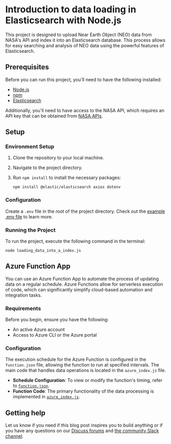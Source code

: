 # Introduction to data loading in Elasticsearch with Node.js

This project is designed to upload Near Earth Object (NEO) data from NASA's API and index it into an Elasticsearch database. This process allows for easy searching and analysis of NEO data using the powerful features of Elasticsearch.

## Prerequisites

Before you can run this project, you'll need to have the following installed:

- [Node.js](https://nodejs.org/en)
- [npm](https://www.npmjs.com)
- [Elasticsearch](https://www.elastic.co/guide/en/elasticsearch/reference/current/getting-started.html)

Additionally, you'll need to have access to the NASA API, which requires an API key that can be obtained from [NASA APIs](https://api.nasa.gov).

## Setup

### Environment Setup

1. Clone the repository to your local machine.
2. Navigate to the project directory.
3. Run `npm install` to install the necessary packages:

    ```
    npm install @elastic/elasticsearch axios dotenv
    ```

### Configuration

Create a `.env` file in the root of the project directory. Check out the [example .env file](.env_example) to learn more.

### Running the Project

To run the project, execute the following command in the terminal:

```
node loading_data_into_a_index.js
```

## Azure Function App

You can use an Azure Function App to automate the process of updating data on a regular schedule. Azure Functions allow for serverless execution of code, which can significantly simplify cloud-based automation and integration tasks.

### Requirements

Before you begin, ensure you have the following:

- An active Azure account
- Access to Azure CLI or the Azure portal

### Configuration

The execution schedule for the Azure Function is configured in the `function.json` file, allowing the function to run at specified intervals. The main code that handles data operations is located in the `azure_index.js` file.

- **Schedule Configuration**: To view or modify the function's timing, refer to [`function.json`](https://github.com/JessicaGarson/Introduction-to-Data-Loading-in-Elasticsearch-with-Nodejs/blob/main/function.json).
- **Function Code**: The primary functionality of the data processing is implemented in [`azure_index.js`](https://github.com/JessicaGarson/Introduction-to-Data-Loading-in-Elasticsearch-with-Nodejs/blob/main/azure_index.js).

## Getting help

Let us know if you need if this blog post inspires you to build anything or if you have any questions on our [Discuss forums](https://discuss.elastic.co/) and [the community Slack channel](https://communityinviter.com/apps/elasticstack/elastic-community).
